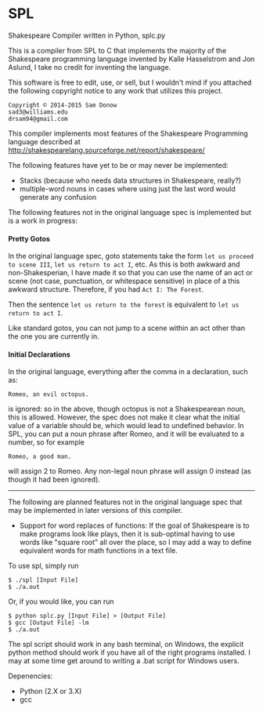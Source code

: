 SPL
===

Shakespeare Compiler written in Python, splc.py

This is a compiler from SPL to C that implements the majority of the Shakespeare programming
language invented by Kalle Hasselstrom and Jon Aslund, I take no credit for inventing the language.

This software is free to edit, use, or sell, but I wouldn't mind if you attached the following
copyright notice to any work that utilizes this project.

    Copyright © 2014-2015 Sam Donow 
    sad3@williams.edu
    drsam94@gmail.com

This compiler implements most features of the Shakespeare Programming language described at
http://shakespearelang.sourceforge.net/report/shakespeare/

The following features have yet to be or may never be implemented:

- Stacks (because who needs data structures in Shakespeare, really?)
- multiple-word nouns in cases where using just the last word would generate any confusion

The following features not in the original language spec is implemented but is a work in progress:

#### Pretty Gotos

In the original language spec, goto statements take the form `let us proceed to scene III`, `let us return to act I`,
etc. As this is both awkward and non-Shakesperian, I have made it so that you can use the name of an act or scene (not case,
punctuation, or whitespace sensitive) in place of a this awkward structure. Therefore, if you had
`Act I: The Forest`.

Then the sentence `let us return to the forest` is equivalent to `let us return to act I`.

Like standard gotos, you can not jump to a scene within an act other than the one you are currently in.

#### Initial Declarations

In the original language, everything after the comma in a declaration, such as:

    Romeo, an evil octopus.

is ignored: so in the above, though octopus is not a Shakespearean noun, this is allowed. However, the spec does not make it clear what the initial value of a variable should be, which would lead to undefined behavior. In SPL, you can put a noun phrase after Romeo, and it will be evaluated to a number, so for example

    Romeo, a good man.

will assign 2 to Romeo. Any non-legal noun phrase will assign 0 instead (as though it had been ignored).

----------

The following are planned features not in the original language spec that may be implemented in
later versions of this compiler.

- Support for word replaces of functions: If the goal of Shakespeare is to make programs look like plays, then it is sub-optimal having to use words like "square root" all over the place, so I may add a way to define equivalent words for math functions in a text file.

To use spl, simply run

    $ ./spl [Input File]
    $ ./a.out

Or, if you would like, you can run

    $ python splc.py [Input File] > [Output File]
    $ gcc [Output File] -lm
    $ ./a.out

The spl script should work in any bash terminal, on Windows, the explicit python method should work if you have
all of the right programs installed. I may at some time get around to writing a .bat script for Windows users.

Depenencies:
- Python (2.X or 3.X)
- gcc

